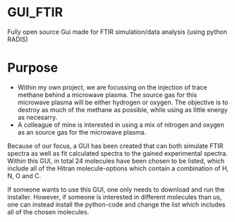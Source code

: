 # GUI_FTIR
Fully open source Gui made for FTIR simulation/data analysis (using python RADIS)

# Purpose
- Within my own project, we are focussing on the injection of trace methane behind a microwave plasma. The source gas for this microwave plasma will be either hydrogen or oxygen. The objective is to destroy as much of the methane as possible, while using as little energy as necesarry. 
- A colleague of mine is interested in using a mix of nitrogen and oxygen as an source gas for the microwave plasma.

Because of our focus, a GUI has been created that can both simulate FTIR spectra as well as fit calculated spectra to the gained experimental spectra. Within this GUI, in total 24 molecules have been chosen to be listed, which include all of the Hitran molecule-options which contain a combination of H, N, O and C. 

If someone wants to use this GUI, one only needs to download and run the installer. However, if someone is interested in different molecules than us, one can instead install the python-code and change the list which includes all of the chosen molecules.
